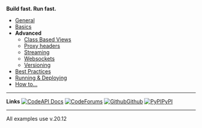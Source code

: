 

**Build fast. Run fast.**


* [General](/#sanic)
* [Basics](/basics/app.md)
* **Advanced**
  * [Class Based Views](class-based-views.md)
  * [Proxy headers](proxy-headers.md)
  * [Streaming](streaming.md)
  * [Websockets](websockets.md)
  * [Versioning](versioning.md)
* [Best Practices](/best-practices/blueprints.md)
* [Running & Deploying](/deployment/configuration.md)
* [How to...](/how-to/db.md)

---

**Links**
[![Code](https://icongr.am/feather/book-open.svg?size=16&color=808080)API Docs](https://)
[![Code](https://icongr.am/entypo/message.svg?size=16&color=ff0f6a)Forums](https://)
[![Github](https://icongr.am/simple/github.svg?size=16&color=808080&colored=false)Github](https://github.com/)
[![PyPI](https://icongr.am/devicon/python-original.svg?size=16&color=currentColor)PyPI](https://)

---

All examples use v.20.12
